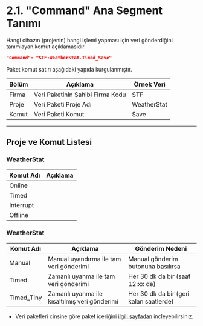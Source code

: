 # 2.1. "Command" Ana Segment Tanımı

Hangi cihazın (projenin) hangi işlemi yapması için veri gönderdiğini tanımlayan komut açıklamasıdır. 

```json
"Command": "STF:WeatherStat.Timed_Save"
```

Paket komut satırı aşağıdaki yapıda kurgulanmıştır.

| Bölüm | Açıklama                         | Örnek Veri  |
|-------|----------------------------------|-------------|
| Firma | Veri Paketinin Sahibi Firma Kodu | STF         |
| Proje | Veri Paketi Proje Adı            | WeatherStat |
| Komut | Veri Paketi Komut                | Save        |

***

## Proje ve Komut Listesi

### WeatherStat

| Komut Adı | Açıklama                           |
|-----------|------------------------------------|
| Online    |                                    |
| Timed     |                                    |
| Interrupt |                                    |
| Offline   |                                    |

### WeatherStat

| Komut Adı   | Açıklama                                      | Gönderim Nedeni                         |
|-------------|-----------------------------------------------|-----------------------------------------|
| Manual      | Manual uyandırma ile tam veri gönderimi       | Manual gönderim butonuna basılırsa      |
| Timed       | Zamanlı uyanma ile tam veri gönderimi         | Her 30 dk da bir (saat 12:xx de)        |
| Timed_Tiny  | Zamanlı uyanma ile kısaltılmış veri gönderimi | Her 30 dk da bir (geri kalan saatlerde) |

* Veri paketleri cinsine göre paket içeriğini [ilgili sayfadan](WeatherStat/Commands.md) incleyebilirsiniz.